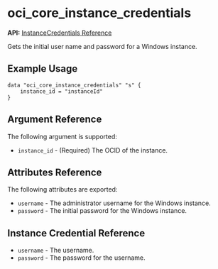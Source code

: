 # oci\_core\_instance_credentials

**API:** [InstanceCredentials Reference][5d7b7cd3]

  [5d7b7cd3]: https://docs.us-phoenix-1.oraclecloud.com/api/#/en/iaas/20160918/InstanceCredentials/ "InstanceCredentialsReference"

Gets the initial user name and password for a Windows instance.

## Example Usage

```
data "oci_core_instance_credentials" "s" {
    instance_id = "instanceId"
}
```

## Argument Reference

The following argument is supported:

* `instance_id` - (Required) The OCID of the instance.


## Attributes Reference

The following attributes are exported:

* `username` - The administrator username for the Windows instance.
* `password` - The initial password for the Windows instance.

## Instance Credential Reference
* `username` - The username.
* `password` - The password for the username.
